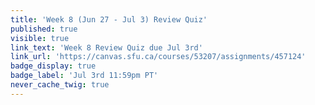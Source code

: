 ```yaml
---
title: 'Week 8 (Jun 27 - Jul 3) Review Quiz'
published: true
visible: true
link_text: 'Week 8 Review Quiz due Jul 3rd'
link_url: 'https://canvas.sfu.ca/courses/53207/assignments/457124'
badge_display: true
badge_label: 'Jul 3rd 11:59pm PT'
never_cache_twig: true
---
```

